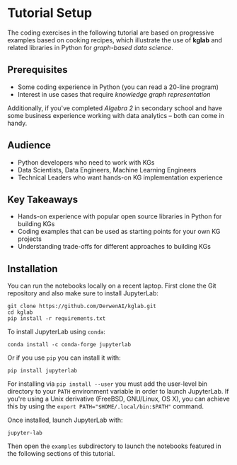 # Tutorial Setup

The coding exercises in the following tutorial are based on
progressive examples based on cooking recipes, which illustrate the
use of **kglab** and related libraries in Python for *graph-based data
science*.


## Prerequisites

  * Some coding experience in Python (you can read a 20-line program)
  * Interest in use cases that require *knowledge graph representation*

Additionally, if you've completed *Algebra 2* in secondary school and
have some business experience working with data analytics – both can
come in handy.


## Audience

  * Python developers who need to work with KGs
  * Data Scientists, Data Engineers, Machine Learning Engineers
  * Technical Leaders who want hands-on KG implementation experience


## Key Takeaways

  * Hands-on experience with popular open source libraries in Python for building KGs
  * Coding examples that can be used as starting points for your own KG projects
  * Understanding trade-offs for different approaches to building KGs


## Installation

You can run the notebooks locally on a recent laptop.
First clone the Git repository and also make sure to install
JupyterLab:
```
git clone https://github.com/DerwenAI/kglab.git
cd kglab
pip install -r requirements.txt
```

To install JupyterLab using `conda`:
```
conda install -c conda-forge jupyterlab
```

Or if you use `pip` you can install it with:
```
pip install jupyterlab
```

For installing via `pip install --user` you must add the user-level
bin directory to your `PATH` environment variable in order to launch
JupyterLab.
If you're using a Unix derivative (FreeBSD, GNU/Linux, OS X), you can 
achieve this by using the `export PATH="$HOME/.local/bin:$PATH"` command.

Once installed, launch JupyterLab with:
```
jupyter-lab
```

Then open the `examples` subdirectory to launch the notebooks featured
in the following sections of this tutorial.
